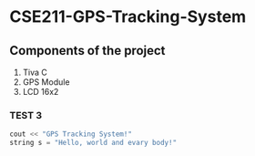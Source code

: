 # CSE211-GPS-Tracking-System
## Components of the project
1. Tiva C 
2. GPS Module 
3. LCD 16x2
### TEST 3 
```cpp
cout << "GPS Tracking System!"
string s = "Hello, world and evary body!"
```